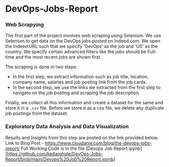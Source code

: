 # DevOps-Jobs-Report

### Web Scrapying

The first part of the project involves web scraping using Selenium. We use Selenium to get data on the DevOps jobs posted on Indeed.com. We open the Indeed URL such that we specify 'DevOps' as the job and 'US' as the country. We specify certain advanced filters like the jobs should be Full-time and the most recent jobs are shown first.

The scraping is done in two steps: 
- In the first step, we extract information such as job title, location, company name, salaries and job posting link from the job cards. 
- In the second step, we use the links we extracted from the first step to navigate on the job posting and scraping the job description.

Finally, we collect all this information and create a dataset for the same and store it in a `.csv` file. Before we store it as a csv file, we delete any duplicate job postings from the dataset.

### Exploratory Data Analysis and Data Visualization

Results and Insights from this step are posted on the link provided below.
Link to Blog Post - https://www.cloudanix.com/blog/the-devops-jobs-report/
Full Working Code is in the file [Devops Job Report.ipynb][https://github.com/kedarghule/DevOps-Jobs-Report/blob/main/Devops%20Job%20Report.ipynb]
